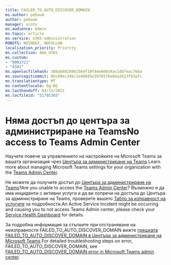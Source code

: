 ```yaml
---
title: FAILED_TO_AUTO_DISCOVER_DOMAIN
ms.author: pebaum
author: pebaum
manager: scotv
ms.audience: Admin
ms.topic: article
ms.service: o365-administration
ROBOTS: NOINDEX, NOFOLLOW
localization_priority: Priority
ms.collection: Adm_O365
ms.custom:
- "9001721"
- "4341"
ms.openlocfilehash: 308ab6028962564f10f44e60654ac1dbfeac766a
ms.sourcegitcommit: 8bc60ec34bc1e40685e3976576e04a2623f63a7c
ms.translationtype: MT
ms.contentlocale: bg-BG
ms.lasthandoff: 04/15/2021
ms.locfileid: "51791365"
---
```

# <a name="no-access-to-teams-admin-center"></a><span data-ttu-id="71a05-102">Няма достъп до центъра за администриране на Teams</span><span class="sxs-lookup"><span data-stu-id="71a05-102">No access to Teams Admin Center</span></span>

<span data-ttu-id="71a05-103">Научете повече за управлението на настройките на Microsoft Teams за вашата организация чрез [Центъра за администриране на Teams](https://docs.microsoft.com/microsoftteams/enable-features-office-365).</span><span class="sxs-lookup"><span data-stu-id="71a05-103">Learn more about managing Microsoft Teams settings for your organization with the [Teams Admin Center](https://docs.microsoft.com/microsoftteams/enable-features-office-365).</span></span>

<span data-ttu-id="71a05-104">Не можете да получите достъп до [Центъра за администриране на Teams](https://docs.microsoft.com/microsoftteams/enable-features-office-365)?</span><span class="sxs-lookup"><span data-stu-id="71a05-104">Are you unable to access the [Teams Admin Center](https://docs.microsoft.com/microsoftteams/enable-features-office-365)?</span></span> <span data-ttu-id="71a05-105">Възможно е да има инциденти с активни услуги и да ви попречи на достъпа до Центъра за администриране на Teams, проверете вашето [Табло за изправност на услугите](https://status.office365.com/) за подробности.</span><span class="sxs-lookup"><span data-stu-id="71a05-105">An Active Service Incident might be occurring and causing you to not access Teams Admin center, please check your [Service Health Dashboard](https://status.office365.com/) for details.</span></span>

<span data-ttu-id="71a05-106">За подробна информация за стъпките при отстраняване на неизправности FAILED_TO_AUTO_DISCOVER_DOMAIN вижте [грешката FAILED_TO_AUTO_DISCOVER_DOMAIN в Центъра за администриране на Microsoft Teams](https://docs.microsoft.com/microsoftteams/troubleshoot/teams-administration/failed-to-auto-discover-domain-error-teams-admin-center).</span><span class="sxs-lookup"><span data-stu-id="71a05-106">For detailed troubleshooting steps on error, FAILED_TO_AUTO_DISCOVER_DOMAIN, see [FAILED_TO_AUTO_DISCOVER_DOMAIN error in Microsoft Teams admin center](https://docs.microsoft.com/microsoftteams/troubleshoot/teams-administration/failed-to-auto-discover-domain-error-teams-admin-center).</span></span>
